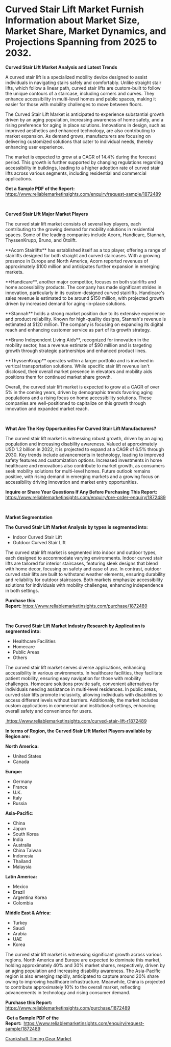 <p><h1>Curved Stair Lift Market Furnish Information about Market Size, Market Share, Market Dynamics, and Projections Spanning from 2025 to 2032.</h1></p><p><strong>Curved Stair Lift Market Analysis and Latest Trends</strong></p>
<p><p>A curved stair lift is a specialized mobility device designed to assist individuals in navigating stairs safely and comfortably. Unlike straight stair lifts, which follow a linear path, curved stair lifts are custom-built to follow the unique contours of a staircase, including corners and curves. They enhance accessibility in multi-level homes and public spaces, making it easier for those with mobility challenges to move between floors.</p><p>The Curved Stair Lift Market is anticipated to experience substantial growth driven by an aging population, increasing awareness of home safety, and a rising preference for aging in place solutions. Innovations in design, such as improved aesthetics and enhanced technology, are also contributing to market expansion. As demand grows, manufacturers are focusing on delivering customized solutions that cater to individual needs, thereby enhancing user experience.</p><p>The market is expected to grow at a CAGR of 14.4% during the forecast period. This growth is further supported by changing regulations regarding accessibility in buildings, leading to a higher adoption rate of curved stair lifts across various segments, including residential and commercial applications.</p></p>
<p><strong>Get a Sample PDF of the Report:&nbsp;</strong> <a href="https://www.reliablemarketinsights.com/enquiry/request-sample/1872489?utm_campaign=2606&utm_medium=2&utm_source=Github&utm_content=ia&utm_term=08042025&utm_id=curved-stair-lift">https://www.reliablemarketinsights.com/enquiry/request-sample/1872489</a></p>
<p>&nbsp;</p>
<p><strong>Curved Stair Lift Major Market Players</strong></p>
<p><p>The curved stair lift market consists of several key players, each contributing to the growing demand for mobility solutions in residential spaces. Some of the leading companies include Acorn, Handicare, Stannah, ThyssenKrupp, Bruno, and Otolift.</p><p>**Acorn Stairlifts** has established itself as a top player, offering a range of stairlifts designed for both straight and curved staircases. With a growing presence in Europe and North America, Acorn reported revenues of approximately $100 million and anticipates further expansion in emerging markets.</p><p>**Handicare**, another major competitor, focuses on both stairlifts and home accessibility products. The company has made significant strides in innovation, particularly in its custom-designed curved stairlifts. Handicare's sales revenue is estimated to be around $150 million, with projected growth driven by increased demand for aging-in-place solutions.</p><p>**Stannah** holds a strong market position due to its extensive experience and product reliability. Known for high-quality designs, Stannah's revenue is estimated at $120 million. The company is focusing on expanding its digital reach and enhancing customer service as part of its growth strategy.</p><p>**Bruno Independent Living Aids**, recognized for innovation in the mobility sector, has a revenue estimate of $90 million and is targeting growth through strategic partnerships and enhanced product lines.</p><p>**ThyssenKrupp** operates within a larger portfolio and is involved in vertical transportation solutions. While specific stair lift revenue isn't disclosed, their overall market presence in elevators and mobility aids positions them for continued market share growth.</p><p>Overall, the curved stair lift market is expected to grow at a CAGR of over 5% in the coming years, driven by demographic trends favoring aging populations and a rising focus on home accessibility solutions. These companies are well-positioned to capitalize on this growth through innovation and expanded market reach.</p></p>
<p>&nbsp;</p>
<p><strong>What Are The Key Opportunities For Curved Stair Lift Manufacturers?</strong></p>
<p><p>The curved stair lift market is witnessing robust growth, driven by an aging population and increasing disability awareness. Valued at approximately USD 1.2 billion in 2022, it is projected to expand at a CAGR of 6.5% through 2030. Key trends include advancements in technology, leading to improved safety features and customization options. Increased investments in home healthcare and renovations also contribute to market growth, as consumers seek mobility solutions for multi-level homes. Future outlook remains positive, with rising demand in emerging markets and a growing focus on accessibility driving innovation and market entry opportunities.</p></p>
<p><strong>Inquire or Share Your Questions If Any Before Purchasing This Report:</strong> <a href="https://www.reliablemarketinsights.com/enquiry/pre-order-enquiry/1872489?utm_campaign=2606&utm_medium=2&utm_source=Github&utm_content=ia&utm_term=08042025&utm_id=curved-stair-lift">https://www.reliablemarketinsights.com/enquiry/pre-order-enquiry/1872489</a></p>
<p>&nbsp;</p>
<p><strong>Market Segmentation</strong></p>
<p><strong>The Curved Stair Lift Market Analysis by types is segmented into:</strong></p>
<p><ul><li>Indoor Curved Stair Lift</li><li>Outdoor Curved Stair Lift</li></ul></p>
<p><p>The curved stair lift market is segmented into indoor and outdoor types, each designed to accommodate varying environments. Indoor curved stair lifts are tailored for interior staircases, featuring sleek designs that blend with home decor, focusing on safety and ease of use. In contrast, outdoor curved stair lifts are built to withstand weather elements, ensuring durability and reliability for outdoor staircases. Both markets emphasize accessibility solutions for individuals with mobility challenges, enhancing independence in both settings.</p></p>
<p><strong>Purchase this Report:&nbsp;</strong><a href="https://www.reliablemarketinsights.com/purchase/1872489?utm_campaign=2606&utm_medium=2&utm_source=Github&utm_content=ia&utm_term=08042025&utm_id=curved-stair-lift">https://www.reliablemarketinsights.com/purchase/1872489</a></p>
<p>&nbsp;</p>
<p><strong>The Curved Stair Lift Market Industry Research by Application is segmented into:</strong></p>
<p><ul><li>Healthcare Facilities</li><li>Homecare</li><li>Public Areas</li><li>Others</li></ul></p>
<p><p>The curved stair lift market serves diverse applications, enhancing accessibility in various environments. In healthcare facilities, they facilitate patient mobility, ensuring easy navigation for those with mobility challenges. Homecare solutions provide safe, convenient alternatives for individuals needing assistance in multi-level residences. In public areas, curved stair lifts promote inclusivity, allowing individuals with disabilities to access different levels without barriers. Additionally, the market includes custom applications in commercial and institutional settings, enhancing overall safety and convenience for users.</p></p>
<p><a href="https://www.reliablemarketinsights.com/curved-stair-lift-r1872489?utm_campaign=2606&utm_medium=2&utm_source=Github&utm_content=ia&utm_term=08042025&utm_id=curved-stair-lift">&nbsp;https://www.reliablemarketinsights.com/curved-stair-lift-r1872489</a></p>
<p><strong>In terms of Region, the Curved Stair Lift Market Players available by Region are:</strong></p>
<p>
    <p> <strong> North America: </strong>
        <ul>
            <li>United States</li>
            <li>Canada</li>
        </ul>
        </p> 
    <p> <strong> Europe: </strong>
        <ul>
            <li>Germany</li>
            <li>France</li>
            <li>U.K.</li>
            <li>Italy</li>
            <li>Russia</li>
        </ul>
        </p> 
    <p> <strong> Asia-Pacific: </strong>
        <ul>
            <li>China</li>
            <li>Japan</li>
            <li>South Korea</li>
            <li>India</li>
            <li>Australia</li>
            <li>China Taiwan</li>
            <li>Indonesia</li>
            <li>Thailand</li>
            <li>Malaysia</li>
        </ul>
        </p> 
    <p> <strong> Latin America: </strong>
        <ul>
            <li>Mexico</li>
            <li>Brazil</li>
            <li>Argentina Korea</li>
            <li>Colombia</li>
        </ul>
        </p> 
    <p> <strong> Middle East & Africa: </strong>
        <ul>
            <li>Turkey</li>
            <li>Saudi</li>
            <li>Arabia</li>
            <li>UAE</li>
            <li>Korea</li>
        </ul>
    </p>
    </p>
<p><p>The curved stair lift market is witnessing significant growth across various regions. North America and Europe are expected to dominate this market, holding approximately 40% and 30% market shares, respectively, driven by an aging population and increasing disability awareness. The Asia-Pacific region is also emerging rapidly, anticipated to capture around 20% share owing to improving healthcare infrastructure. Meanwhile, China is projected to contribute approximately 10% to the overall market, reflecting advancements in technology and rising consumer demand.</p></p>
<p><strong>Purchase this Report: </strong><a href="https://www.reliablemarketinsights.com/purchase/1872489?utm_campaign=2606&utm_medium=2&utm_source=Github&utm_content=ia&utm_term=08042025&utm_id=curved-stair-lift">https://www.reliablemarketinsights.com/purchase/1872489</a></p>
<p>&nbsp;<strong>Get a Sample PDF of the Report:&nbsp;&nbsp;</strong><a href="https://www.reliablemarketinsights.com/enquiry/request-sample/1872489?utm_campaign=2606&utm_medium=2&utm_source=Github&utm_content=ia&utm_term=08042025&utm_id=curved-stair-lift">https://www.reliablemarketinsights.com/enquiry/request-sample/1872489</a></p>
<p><strong></strong></p>
<p><p><a href="https://github.com/WashimHussain441/Market-Research-Report-List-2/blob/main/crankshaft-timing-gear-market.md?utm_campaign=2606&utm_medium=2&utm_source=Github&utm_content=ia&utm_term=08042025&utm_id=curved-stair-lift">Crankshaft Timing Gear Market</a></p></p>
